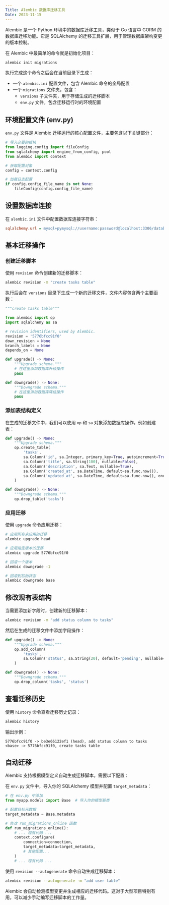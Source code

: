 ```yaml
---
Title: Alembic 数据库迁移工具
Date: 2023-11-15
---
```


Alembic 是一个 Python 环境中的数据库迁移工具，类似于 Go 语言中 GORM 的数据库迁移功能。它是 SQLAlchemy 的迁移工具扩展，用于管理数据库架构变更的版本控制。

在 Alembic 中最简单的命令就是初始化项目：
```bash
alembic init migrations
```
执行完成这个命令之后会在当前目录下生成：

- 一个 `alembic.ini` 配置文件，包含 Alembic 命令的全局配置
- 一个 `migrations` 文件夹，包含：
  - `versions` 子文件夹，用于存储生成的迁移脚本
  - `env.py` 文件，包含迁移运行时的环境配置

## 环境配置文件 (env.py)

`env.py` 文件是 Alembic 迁移运行的核心配置文件，主要包含以下关键部分：

```python
# 导入必要的模块
from logging.config import fileConfig
from sqlalchemy import engine_from_config, pool
from alembic import context

# 获取配置对象
config = context.config

# 加载日志配置
if config.config_file_name is not None:
    fileConfig(config.config_file_name)
```

## 设置数据库连接

在 `alembic.ini` 文件中配置数据库连接字符串：

```ini
sqlalchemy.url = mysql+pymysql://username:password@localhost:3306/database_name?charset=utf8mb4
```

## 基本迁移操作

### 创建迁移脚本

使用 `revision` 命令创建新的迁移脚本：

```bash
alembic revision -m "create tasks table"
```

执行后会在 `versions` 目录下生成一个新的迁移文件，文件内容包含两个主要函数：

```python
"""create tasks table"""

from alembic import op
import sqlalchemy as sa

# revision identifiers, used by Alembic.
revision = '5776bfcc91f0'
down_revision = None
branch_labels = None
depends_on = None

def upgrade() -> None:
    """Upgrade schema."""
    # 在这里添加数据库升级操作
    pass

def downgrade() -> None:
    """Downgrade schema."""
    # 在这里添加数据库降级操作
    pass
```

### 添加表结构定义

在生成的迁移文件中，我们可以使用 `op` 和 `sa` 对象添加数据库操作，例如创建表：

```python
def upgrade() -> None:
    """Upgrade schema."""
    op.create_table(
        'tasks',
        sa.Column('id', sa.Integer, primary_key=True, autoincrement=True),
        sa.Column('title', sa.String(100), nullable=False),
        sa.Column('description', sa.Text, nullable=True),
        sa.Column('created_at', sa.DateTime, default=sa.func.now()),
        sa.Column('updated_at', sa.DateTime, default=sa.func.now(), onupdate=sa.func.now())
    )

def downgrade() -> None:
    """Downgrade schema."""
    op.drop_table('tasks')
```

### 应用迁移

使用 `upgrade` 命令应用迁移：

```bash
# 应用所有未应用的迁移
alembic upgrade head

# 应用指定版本的迁移
alembic upgrade 5776bfcc91f0

# 回滚一个版本
alembic downgrade -1

# 回滚到初始状态
alembic downgrade base
```

## 修改现有表结构

当需要添加新字段时，创建新的迁移脚本：

```bash
alembic revision -m "add status column to tasks"
```

然后在生成的迁移文件中添加字段操作：

```python
def upgrade() -> None:
    """Upgrade schema."""
    op.add_column(
        'tasks',
        sa.Column('status', sa.String(20), default='pending', nullable=False)
    )

def downgrade() -> None:
    """Downgrade schema."""
    op.drop_column('tasks', 'status')
```

## 查看迁移历史

使用 `history` 命令查看迁移历史记录：

```bash
alembic history
```

输出示例：
```
5776bfcc91f0 -> be3e66122ef1 (head), add status column to tasks
<base> -> 5776bfcc91f0, create tasks table
```

## 自动迁移

Alembic 支持根据模型定义自动生成迁移脚本，需要以下配置：

在 `env.py` 文件中，导入你的 SQLAlchemy 模型并配置 `target_metadata`：

```python
# 在 env.py 中添加
from myapp.models import Base  # 导入你的模型基类

# 配置目标元数据
target_metadata = Base.metadata

# 修改 run_migrations_online 函数
def run_migrations_online():
    # ... 现有代码 ...
    context.configure(
        connection=connection,
        target_metadata=target_metadata,
        # 其他配置...
    )
    # ... 现有代码 ...
```

使用 `revision --autogenerate` 命令自动生成迁移脚本：

```bash
alembic revision --autogenerate -m "add user table"
```

Alembic 会自动检测模型变更并生成相应的迁移代码。这对于大型项目特别有用，可以减少手动编写迁移脚本的工作量。
